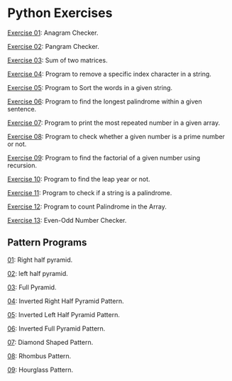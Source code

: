 # Python Exercises

[Exercise 01](https://github.com/SharathM18/Python-Exercises/blob/91012c814dc331933296571179a35c278b1c9c6b/01.py): Anagram Checker.

[Exercise 02](https://github.com/SharathM18/Python-Exercises/blob/b152497787ea74cd749a9ccdb7a1f0592fb7d750/02.py): Pangram Checker.

[Exercise 03](https://github.com/SharathM18/Python-Exercises/blob/8a93ead52a139550b633f82d1d1296244d26b23f/03.py): Sum of two matrices.

[Exercise 04](https://github.com/SharathM18/Python-Exercises/blob/2fcdbc8d22d0d77c32d75e88f48b6d27a14b2bd3/04.py): Program to remove a specific index character in a string.

[Exercise 05](https://github.com/SharathM18/Python-Exercises/blob/0d1dfd7f9d13c7715800b30845f807a6dc78e6c1/05.py): Program to Sort the words in a given string.

[Exercise 06](https://github.com/SharathM18/Python-Exercises/blob/466c7d874e06132053bd3c36c50c89b17d617b5d/06.py): Program to find the longest palindrome within a given sentence.

[Exercise 07](https://github.com/SharathM18/Python-Exercises/blob/052f152896ee90ba6beb4079c55895e24173553a/07.py): Program to print the most repeated number in a given array.

[Exercise 08](https://github.com/SharathM18/Python-Exercises/blob/9cc8db9b728d7583ac3889df63ccd72485edf29b/08.py): Program to check whether a given number is a prime number or not.

[Exercise 09](https://github.com/SharathM18/Python-Exercises/blob/7df0549186de84707700be7f39a0889e36e2191b/09.py): Program to find the factorial of a given number using recursion.

[Exercise 10](https://github.com/SharathM18/Python-Exercises/blob/1d5c0e04d17a99270250b5250ab08f6e6019f59a/10.py): Program to find the leap year or not.

[Exercise 11](https://github.com/SharathM18/Python-Exercises/blob/70202cbcafcad4578dcfab0d8bcc7bab34b8e2d8/11.py): Program to check if a string is a palindrome.

[Exercise 12](https://github.com/SharathM18/Python-Exercises/blob/42b0858af4d64f366e8565af1cf0690f1c88ea29/12.py): Program to count Palindrome in the Array.

[Exercise 13](https://github.com/SharathM18/Python-Exercises/blob/25e27b9e3c2683858e52d75ce870913f1bc9b4cc/13.py): Even-Odd Number Checker.

## Pattern Programs

[01](https://github.com/SharathM18/Python-Exercises/blob/14d6b7311793986d99ca14456c950e097e06c310/pattern_programs/01.py): Right half pyramid.

[02](https://github.com/SharathM18/Python-Exercises/blob/ba664176ecb1d83cc0b8f32d6d8d8546b8132516/pattern_programs/02.py): left half pyramid.

[03](https://github.com/SharathM18/Python-Exercises/blob/f6eb9e097f79a0aa52d56895828ee72149805725/pattern_programs/03.py): Full Pyramid.

[04](https://github.com/SharathM18/Python-Exercises/blob/b1ed8f530bd263f7d634ff162feb5cf69ba45656/pattern_programs/04.py): Inverted Right Half Pyramid Pattern.

[05](https://github.com/SharathM18/Python-Exercises/blob/156a4e4c98e4c1a145a9c9173de360cb92805891/pattern_programs/05.py): Inverted Left Half Pyramid Pattern.

[06](https://github.com/SharathM18/Python-Exercises/blob/4e2704c4cdbdd79756a342dde2af1786fbc1139e/pattern_programs/06.py): Inverted Full Pyramid Pattern.

[07](https://github.com/SharathM18/Python-Exercises/blob/35c2626e8d017f6cfd650efc689f67b4ba271d98/pattern_programs/07.py): Diamond Shaped Pattern.

[08](https://github.com/SharathM18/Python-Exercises/blob/69223dbf4af6006e01d3562c10b0d7ae9d363065/pattern_programs/08.py): Rhombus Pattern.

[09](https://github.com/SharathM18/Python-Exercises/blob/90ce550130546b6a918e45bc3967eb41bdca53da/pattern_programs/09.py): Hourglass Pattern.

